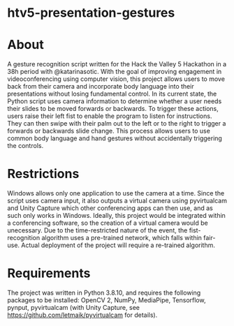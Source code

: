 # htv5-presentation-gestures

# About
A gesture recognition script written for the Hack the Valley 5 Hackathon in a 38h period with @katarinasotic. With the goal of improving engagement in videoconferencing using computer vision, this project allows users to move back from their camera and incorporate body language into their presentations without losing fundamental control. In its current state, the Python script uses camera information to determine whether a user needs their slides to be moved forwards or backwards. To trigger these actions, users raise their left fist to enable the program to listen for instructions. They can then swipe with their palm out to the left or to the right to trigger a forwards or backwards slide change. This process allows users to use common body language and hand gestures without accidentally triggering the controls. 

# Restrictions
Windows allows only one application to use the camera at a time. Since the script uses camera input, it also outputs a virtual camera using pyvirtualcam and Unity Capture which other conferencing apps can then use, and as such only works in Windows. Ideally, this project would be integrated within a conferencing software, so the creation of a virtual camera would be unecessary. Due to the time-restricted nature of the event, the fist-recognition algorithm uses a pre-trained network, which falls within fair-use. Actual deployment of the project will require a re-trained algorithm. 

# Requirements
The project was written in Python 3.8.10, and requires the following packages to be installed: OpenCV 2, NumPy, MediaPipe, Tensorflow, pynput, pyvirtualcam (with Unity Capture, see https://github.com/letmaik/pyvirtualcam for details).

